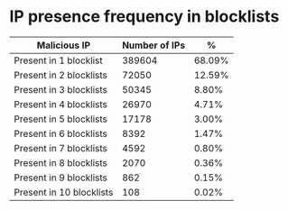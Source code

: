 # IP presence frequency in blocklists
| Malicious IP | Number of IPs | % |
|----|----|----|
| Present in 1 blocklist | 389604 | 68.09% |
| Present in 2 blocklists | 72050 | 12.59% |
| Present in 3 blocklists | 50345 | 8.80% |
| Present in 4 blocklists | 26970 | 4.71% |
| Present in 5 blocklists | 17178 | 3.00% |
| Present in 6 blocklists | 8392 | 1.47% |
| Present in 7 blocklists | 4592 | 0.80% |
| Present in 8 blocklists | 2070 | 0.36% |
| Present in 9 blocklists | 862 | 0.15% |
| Present in 10 blocklists | 108 | 0.02% |
